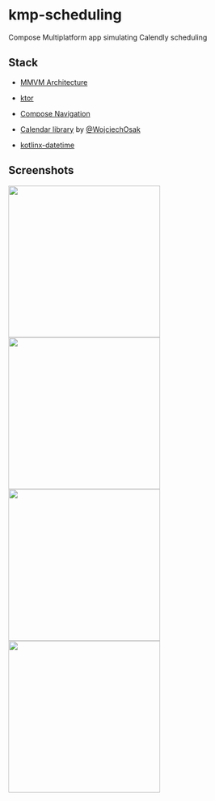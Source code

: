 
# kmp-scheduling

Compose Multiplatform app simulating Calendly scheduling

## Stack

- [MMVM Architecture](https://developer.android.com/topic/libraries/architecture/viewmodel)

- [ktor](https://ktor.io/docs/client-create-multiplatform-application.html)

- [Compose Navigation](https://developer.android.com/develop/ui/compose/navigation)

- [Calendar library](https://github.com/WojciechOsak/Calendar) by [@WojciechOsak](https://github.com/WojciechOsak)

- [kotlinx-datetime](https://github.com/Kotlin/kotlinx-datetime)



## Screenshots

<img src="https://github.com/user-attachments/assets/632601f1-247b-4287-aca4-c8ea591fa38b" width=300 />

<img src="https://github.com/user-attachments/assets/9d8f6e94-2c37-4cc6-96e5-482a3d348067" width=300 />

<img src="https://github.com/user-attachments/assets/d40fe844-69ca-4611-8862-6c9f759ef7da" width=300 />

<img src="https://github.com/user-attachments/assets/be5c9b18-0fc7-40ac-82ad-c9302b06928c" width=300 />